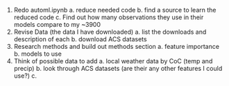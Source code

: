 1. Redo automl.ipynb
   a. reduce needed code
   b. find a source to learn the reduced code
   c. Find out how many observations they use in their models compare to my ~3900
2. Revise Data (the data I have downloaded)
   a.  list the downloads and description of each
   b.  download ACS datasets
3. Research methods and build out methods section
   a. feature importance
   b. models to use
4. Think of possible data to add
    a. local weather data by CoC (temp and precip)
    b. look through ACS datasets (are their any other features I could use?)
    c. 
